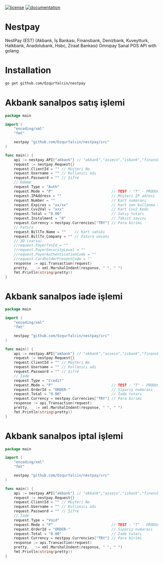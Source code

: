 [![license](https://img.shields.io/:license-mit-blue.svg)](https://github.com/OzqurYalcin/nestpay/blob/master/LICENSE.md)
[![documentation](https://pkg.go.dev/badge/github.com/OzqurYalcin/nestpay)](https://pkg.go.dev/github.com/OzqurYalcin/nestpay/src)

# Nestpay
NestPay (EST) (Akbank, İş Bankası, Finansbank, Denizbank, Kuveytturk, Halkbank, Anadolubank, Hsbc, Ziraat Bankası) Omnipay Sanal POS API with golang

# Installation
```bash
go get github.com/OzqurYalcin/nestpay
```

# Akbank sanalpos satış işlemi
```go
package main

import (
	"encoding/xml"
	"fmt"

	nestpay "github.com/OzqurYalcin/nestpay/src"
)

func main() {
	api := nestpay.API{"akbank"} // "akbank","asseco","isbank","finansbank","denizbank","kuveytturk","halkbank","anadolubank","hsbc","ziraatbank"
	request := nestpay.Request{}
	request.ClientId = "" // Müşteri No
	request.Username = "" // Kullanıcı adı
	request.Password = "" // Şifre
	// Ödeme
	request.Type = "Auth"
	request.Mode = "P"                           // TEST : "T" - PRODUCTION "P"
	request.IPAddress = ""                       // Müşteri IP adresi
	request.Number = ""                          // Kart numarası
	request.Expires = "xx/xx"                    // Kart son kullanma tarihi
	request.Cvv2Val = "xxx"                      // Kart Cvv2 Kodu
	request.Total = "0.00"                       // Satış tutarı
	request.Instalment = "0"                     // Taksit sayısı
	request.Currency = nestpay.Currencies["TRY"] // Para birimi
	// Fatura
	request.BillTo.Name = ""    // Kart sahibi
	request.BillTo.Company = "" // Fatura unvanı
	// 3D (varsa)
	//request.PayerTxnId = ""
	//request.PayerSecurityLevel = ""
	//request.PayerAuthenticationCode = ""
	//request.CardholderPresentCode = ""
	response := api.Transaction(request)
	pretty, _ := xml.MarshalIndent(response, " ", " ")
	fmt.Println(string(pretty))
}
```

# Akbank sanalpos iade işlemi
```go
package main

import (
	"encoding/xml"
	"fmt"

	nestpay "github.com/OzqurYalcin/nestpay/src"
)

func main() {
	api := nestpay.API{"akbank"} // "akbank","asseco","isbank","finansbank","denizbank","kuveytturk","halkbank","anadolubank","hsbc","ziraatbank"
	request := nestpay.Request{}
	request.ClientId = "" // Müşteri No
	request.Username = "" // Kullanıcı adı
	request.Password = "" // Şifre
	// İade
	request.Type = "Credit"
	request.Mode = "P"                           // TEST : "T" - PRODUCTION "P"
	request.OrderId = "ORDER-"                   // Sipariş numarası
	request.Total = "0.00"                       // İade tutarı
	request.Currency = nestpay.Currencies["TRY"] // Para birimi
	response := api.Transaction(request)
	pretty, _ := xml.MarshalIndent(response, " ", " ")
	fmt.Println(string(pretty))
}
```

# Akbank sanalpos iptal işlemi
```go
package main

import (
	"encoding/xml"
	"fmt"

	nestpay "github.com/OzqurYalcin/nestpay/src"
)

func main() {
	api := nestpay.API{"akbank"} // "akbank","asseco","isbank","finansbank","denizbank","kuveytturk","halkbank","anadolubank","hsbc","ziraatbank"
	request := nestpay.Request{}
	request.ClientId = "" // Müşteri No
	request.Username = "" // Kullanıcı adı
	request.Password = "" // Şifre
	// İade
	request.Type = "Void"
	request.Mode = "P"                           // TEST : "T" - PRODUCTION "P"
	request.OrderId = "ORDER-"                   // Sipariş numarası
	request.Total = "0.00"                       // İade tutarı
	request.Currency = nestpay.Currencies["TRY"] // Para birimi
	response := api.Transaction(request)
	pretty, _ := xml.MarshalIndent(response, " ", " ")
	fmt.Println(string(pretty))
}
```